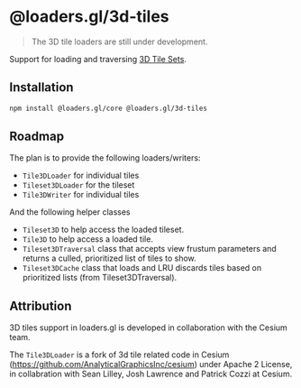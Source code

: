 # @loaders.gl/3d-tiles

> The 3D tile loaders are still under development.

Support for loading and traversing [3D Tile Sets](https://github.com/AnalyticalGraphicsInc/3d-tiles).

## Installation

```bash
npm install @loaders.gl/core @loaders.gl/3d-tiles
```

## Roadmap

The plan is to provide the following loaders/writers:
- `Tile3DLoader` for individual tiles
- `Tileset3DLoader` for the tileset
- `Tile3DWriter` for individual tiles

And the following helper classes
- `Tileset3D` to help access the loaded tileset.
- `Tile3D` to help access a loaded tile.
- `Tileset3DTraversal` class that accepts view frustum parameters and returns a culled, prioritized list of tiles to show.
- `Tileset3DCache` class that loads and LRU discards tiles based on prioritized lists (from Tileset3DTraversal).

## Attribution

3D tiles support in loaders.gl is developed in collaboration with the Cesium team.

The `Tile3DLoader` is a fork of 3d tile related code in Cesium (https://github.com/AnalyticalGraphicsInc/cesium) under Apache 2 License, in collabration with Sean Lilley, Josh Lawrence and Patrick Cozzi at Cesium.
